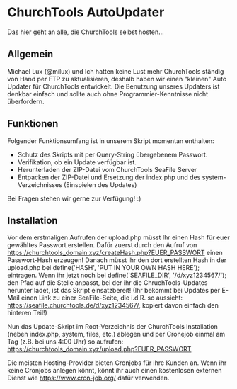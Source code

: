 # ChurchTools AutoUpdater

Das hier geht an alle, die ChurchTools selbst hosten...

## Allgemein

Michael Lux (@milux) und Ich hatten keine Lust mehr ChurchTools ständig von Hand per FTP zu aktualisieren, deshalb haben wir einen "kleinen" Auto Updater für ChurchTools entwickelt.
Die Benutzung unseres Updaters ist denkbar einfach und sollte auch ohne Programmier-Kenntnisse nicht überfordern.

## Funktionen

Folgender Funktionsumfang ist in unserem Skript momentan enthalten:

+ Schutz des Skripts mit per Query-String übergebenem Passwort.
+ Verifikation, ob ein Update verfügbar ist.
+ Herunterladen der ZIP-Datei vom ChurchTools SeaFile Server
+ Entpacken der ZIP-Datei und Ersetzung der index.php und des system-Verzeichnisses (Einspielen des Updates)

Bei Fragen stehen wir gerne zur Verfügung! :)

## Installation

Vor dem erstmaligen Aufrufen der upload.php müsst Ihr einen Hash für euer gewähltes Passwort erstellen.
Dafür zuerst durch den Aufruf von https://churchtools_domain.xyz/createHash.php?EUER_PASSWORT einen Passwort-Hash erzeugen!
Danach müsst ihr den dort erstellten Hash in der upload.php bei define('HASH', 'PUT IN YOUR OWN HASH HERE'); eintragen.
Wenn ihr jetzt noch bei define('SEAFILE_DIR', '/d/xyz1234567/'); den Pfad auf die Stelle anpasst, bei der ihr die ChruchTools-Updates herunter ladet, ist das Skript einsatzbereit!
(Ihr bekommt bei Updates per E-Mail einen Link zu einer SeaFile-Seite, die i.d.R. so aussieht: https://seafile.churchtools.de/d/xyz1234567/, kopiert davon einfach den hinteren Teil!) 

Nun das Update-Skript im Root-Verzeichnis der ChurchTools Installation (neben index.php, system, files, etc.) ablegen und per Cronejob einmal am Tag (z.B. bei uns 4:00 Uhr) so aufrufen:
https://churchtools_domain.xyz/upload.php?EUER_PASSWORT

Die meisten Hosting-Provider bieten Cronjobs für ihre Kunden an.
Wenn ihr keine Cronjobs anlegen könnt, könnt ihr auch einen kostenlosen externen Dienst wie https://www.cron-job.org/ dafür verwenden.
